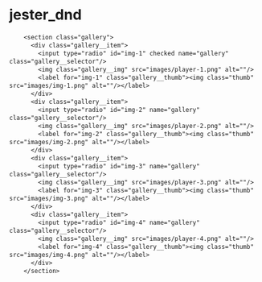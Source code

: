 # jester_dnd

        <section class="gallery">
          <div class="gallery__item">
            <input type="radio" id="img-1" checked name="gallery" class="gallery__selector"/>
            <img class="gallery__img" src="images/player-1.png" alt=""/>
            <label for="img-1" class="gallery__thumb"><img class="thumb" src="images/img-1.png" alt=""/></label>
          </div>
          <div class="gallery__item">
            <input type="radio" id="img-2" name="gallery" class="gallery__selector"/>
            <img class="gallery__img" src="images/player-2.png" alt=""/>
            <label for="img-2" class="gallery__thumb"><img class="thumb" src="images/img-2.png" alt=""/></label>
          </div>
          <div class="gallery__item">
            <input type="radio" id="img-3" name="gallery" class="gallery__selector"/>
            <img class="gallery__img" src="images/player-3.png" alt=""/>
            <label for="img-3" class="gallery__thumb"><img class="thumb" src="images/img-3.png" alt=""/></label>
          </div>
          <div class="gallery__item">
            <input type="radio" id="img-4" name="gallery" class="gallery__selector"/>
            <img class="gallery__img" src="images/player-4.png" alt=""/>
            <label for="img-4" class="gallery__thumb"><img class="thumb" src="images/img-4.png" alt=""/></label>
          </div>
        </section>
